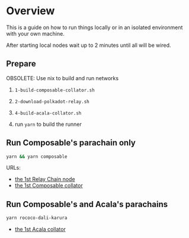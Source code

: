 # Overview

This is a guide on how to run things locally or in an isolated environment with your own machine.

After starting local nodes wait up to 2 minutes until all will be wired.

## Prepare


OBSOLETE: Use nix to build and run networks

1. `1-build-composable-collator.sh`

2. `2-download-polkadot-relay.sh`

3. `4-build-acala-collator.sh`

4. run `yarn` to build the runner

## Run Composable's parachain only

```bash
yarn && yarn composable
```

URLs:
* [the 1st Relay Chain node](https://polkadot.js.org/apps/?rpc=ws%3A%2F%2F127.0.0.1%3A9944#/explorer)
* [the 1st Composable collator](https://polkadot.js.org/apps/?rpc=ws%3A%2F%2F127.0.0.1%3A9988#/explorer)

## Run Composable's and Acala's parachains

```bash
yarn rococo-dali-karura
```

* [the 1st Acala collator](https://polkadot.js.org/apps/?rpc=ws%3A%2F%2F127.0.0.1%3A9998#/explorer)